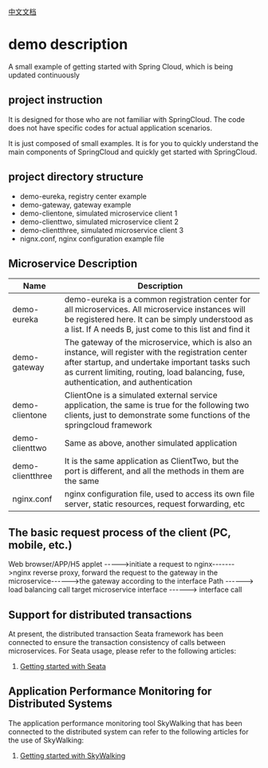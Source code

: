 [中文文档](https://github.com/jacksparrow414/springcloud-demo/edit/master/README_ZH_CN.md)
# demo description
A small example of getting started with Spring Cloud, which is being updated continuously

## project instruction
It is designed for those who are not familiar with SpringCloud. The code does not have specific codes for actual application scenarios.   

  
It is just composed of small examples. It is for you to quickly understand the main components of SpringCloud and quickly get started with SpringCloud.

## project directory structure
- demo-eureka, registry center example
- demo-gateway, gateway example
- demo-clientone, simulated microservice client 1
- demo-clienttwo, simulated microservice client 2
- demo-clientthree, simulated microservice client 3
- nignx.conf, nginx configuration example file

## Microservice Description
|Name  | Description
|------------- | -------------
|demo-eureka  | demo-eureka is a common registration center for all microservices. All microservice instances will be registered here. It can be simply understood as a list. If A needs B, just come to this list and find it
|demo-gateway  | The gateway of the microservice, which is also an instance, will register with the registration center after startup, and undertake important tasks such as current limiting, routing, load balancing, fuse, authentication, and authentication
|demo-clientone | ClientOne is a simulated external service application, the same is true for the following two clients, just to demonstrate some functions of the springcloud framework
|demo-clienttwo | Same as above, another simulated application
|demo-clientthree | It is the same application as ClientTwo, but the port is different, and all the methods in them are the same
|nginx.conf | nginx configuration file, used to access its own file server, static resources, request forwarding, etc

## The basic request process of the client (PC, mobile, etc.)
Web browser/APP/H5 applet ----->initiate a request to nginx------->nginx reverse proxy, forward the request to the gateway in the microservice------>the gateway according to the interface Path ------> load balancing call target microservice interface ------> interface call

## Support for distributed transactions
At present, the distributed transaction Seata framework has been connected to ensure the transaction consistency of calls between microservices. For Seata usage, please refer to the following articles:
1. [Getting started with Seata](https://blog.csdn.net/dghkgjlh/article/details/104730024)

## Application Performance Monitoring for Distributed Systems
The application performance monitoring tool SkyWalking that has been connected to the distributed system can refer to the following articles for the use of SkyWalking:
1. [Getting started with SkyWalking](https://blog.csdn.net/dghkgjlh/article/details/106745714)
